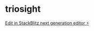 # triosight

[Edit in StackBlitz next generation editor ⚡️](https://stackblitz.com/~/github.com/menditoledano/triosight)
